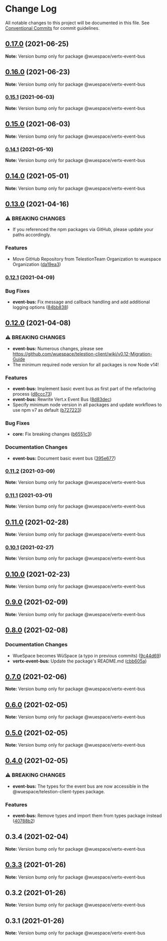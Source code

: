# Change Log

All notable changes to this project will be documented in this file.
See [Conventional Commits](https://conventionalcommits.org) for commit guidelines.

## [0.17.0](https://github.com/wuespace/telestion-client/compare/v0.16.1...v0.17.0) (2021-06-25)

**Note:** Version bump only for package @wuespace/vertx-event-bus





## [0.16.0](https://github.com/wuespace/telestion-client/compare/v0.15.1...v0.16.0) (2021-06-23)

**Note:** Version bump only for package @wuespace/vertx-event-bus





### [0.15.1](https://github.com/wuespace/telestion-client/compare/v0.15.0...v0.15.1) (2021-06-03)

**Note:** Version bump only for package @wuespace/vertx-event-bus





## [0.15.0](https://github.com/wuespace/telestion-client/compare/v0.14.1...v0.15.0) (2021-06-03)

**Note:** Version bump only for package @wuespace/vertx-event-bus





### [0.14.1](https://github.com/wuespace/telestion-client/compare/v0.14.0...v0.14.1) (2021-05-10)

**Note:** Version bump only for package @wuespace/vertx-event-bus





## [0.14.0](https://github.com/wuespace/telestion-client/compare/v0.13.0...v0.14.0) (2021-05-01)

**Note:** Version bump only for package @wuespace/vertx-event-bus





## [0.13.0](https://github.com/wuespace/telestion-client/compare/v0.12.1...v0.13.0) (2021-04-16)


### ⚠ BREAKING CHANGES

* If you referenced the npm packages via GitHub, please update your paths accordingly.

### Features

* Move GitHub Repository from TelestionTeam Organization to wuespace Organization ([da19ea3](https://github.com/wuespace/telestion-client/commit/da19ea34cfcff0ea5b2f950844550ae7f8dfb6c5))



### [0.12.1](https://github.com/wuespace/telestion-client/compare/v0.12.0...v0.12.1) (2021-04-09)


### Bug Fixes

* **event-bus:** Fix message and callback handling and add additional logging options ([84bb838](https://github.com/wuespace/telestion-client/commit/84bb838f82bc6310f6a20f77d308fdc1acc2cb65))



## [0.12.0](https://github.com/wuespace/telestion-client/compare/v0.11.2...v0.12.0) (2021-04-08)


### ⚠ BREAKING CHANGES

* **event-bus:** Numerous changes, please see https://github.com/wuespace/telestion-client/wiki/v0.12-Migration-Guide
* The minimum required node version for all packages is now Node v14!

### Features

* **event-bus:** Implement basic event bus as first part of the refactoring process ([d8ccc73](https://github.com/wuespace/telestion-client/commit/d8ccc73801459a2994ed4195a99f39547598d708))
* **event-bus:** Rewrite Vert.x Event Bus ([8d83dec](https://github.com/wuespace/telestion-client/commit/8d83decff975cbeb0f1bc4c85c88211642ea015e))
* Specify minimum node version in all packages and update workflows to use npm v7 as default ([b727223](https://github.com/wuespace/telestion-client/commit/b72722326ce8b88f42ad2c16ddbd60991e2c8b72))


### Bug Fixes

* **core:** Fix breaking changes ([b6551c3](https://github.com/wuespace/telestion-client/commit/b6551c3c388db5bf78da385a1a52d8f526f04970))


### Documentation Changes

* **event-bus:** Document basic event bus ([395e677](https://github.com/wuespace/telestion-client/commit/395e6778af0ed6ab9f4b5ba121135fd0099d3f39))



### [0.11.2](https://github.com/wuespace/telestion-client/compare/v0.11.1...v0.11.2) (2021-03-09)

**Note:** Version bump only for package @wuespace/vertx-event-bus





### [0.11.1](https://github.com/wuespace/telestion-client/compare/v0.11.0...v0.11.1) (2021-03-01)

**Note:** Version bump only for package @wuespace/vertx-event-bus





## [0.11.0](https://github.com/wuespace/telestion-client/compare/v0.10.1...v0.11.0) (2021-02-28)

**Note:** Version bump only for package @wuespace/vertx-event-bus





### [0.10.1](https://github.com/wuespace/telestion-client/compare/v0.10.0...v0.10.1) (2021-02-27)

**Note:** Version bump only for package @wuespace/vertx-event-bus





## [0.10.0](https://github.com/wuespace/telestion-client/compare/v0.9.0...v0.10.0) (2021-02-23)

**Note:** Version bump only for package @wuespace/vertx-event-bus





## [0.9.0](https://github.com/wuespace/telestion-client/compare/v0.8.0...v0.9.0) (2021-02-09)

**Note:** Version bump only for package @wuespace/vertx-event-bus





## [0.8.0](https://github.com/wuespace/telestion-client/compare/v0.7.1...v0.8.0) (2021-02-08)


### Documentation Changes

* WueSpace becomes WüSpace (a typo in previous commits) ([9c44d69](https://github.com/wuespace/telestion-client/commit/9c44d696f0d5502ce5222a90011e892b8a7054c2))
* **vertx-event-bus:** Update the package's README.md ([cbb605a](https://github.com/wuespace/telestion-client/commit/cbb605ad78a2015caa276ff9fdeac436b8dc6847))



## [0.7.0](https://github.com/wuespace/telestion-client/compare/v0.6.1...v0.7.0) (2021-02-06)

**Note:** Version bump only for package @wuespace/vertx-event-bus





## [0.6.0](https://github.com/wuespace/telestion-client/compare/v0.5.0...v0.6.0) (2021-02-05)

**Note:** Version bump only for package @wuespace/vertx-event-bus





## [0.5.0](https://github.com/wuespace/telestion-client/compare/v0.4.0...v0.5.0) (2021-02-05)

**Note:** Version bump only for package @wuespace/vertx-event-bus





## [0.4.0](https://github.com/wuespace/telestion-client/compare/v0.3.3...v0.4.0) (2021-02-05)


### ⚠ BREAKING CHANGES

* **event-bus:** The types for the event bus are now accessible in the @wuespace/telestion-client-types package.

### Features

* **event-bus:** Remove types and import them from types package instead ([40788b2](https://github.com/wuespace/telestion-client/commit/40788b251dc4dc3060a414092b75eb069cde7438))



## 0.3.4 (2021-02-04)

**Note:** Version bump only for package @wuespace/vertx-event-bus





## [0.3.3](https://github.com/wuespace/telestion-client/compare/v0.3.2...v0.3.3) (2021-01-26)

**Note:** Version bump only for package @wuespace/vertx-event-bus

## 0.3.2 (2021-01-26)

**Note:** Version bump only for package @wuespace/vertx-event-bus

## 0.3.1 (2021-01-26)

**Note:** Version bump only for package @wuespace/vertx-event-bus
